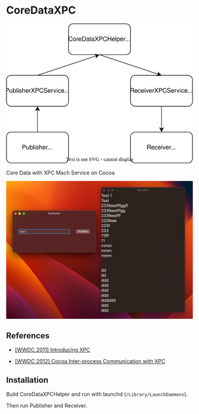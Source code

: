 # CoreDataXPC

![](diagram.svg)

Core Data with XPC Mach Service on Cocoa

![](image.png)

## References

- [[WWDC 2011] Introducing XPC](https://developer.apple.com/devcenter/download.action?path=/videos/wwdc_2011__hd/session_206__introducing_xpc.m4v)

- [[WWDC 2012] Cocoa Inter-process Communication with XPC](https://developer.apple.com/devcenter/download.action?path=/videos/wwdc_2012__hd/session_241__cocoa_interprocess_communication_with_xpc.mov)

## Installation

Build CoreDataXPCHelper and run with launchd (`/Library/LaunchDaemons`).

Then run Publisher and Receiver.

